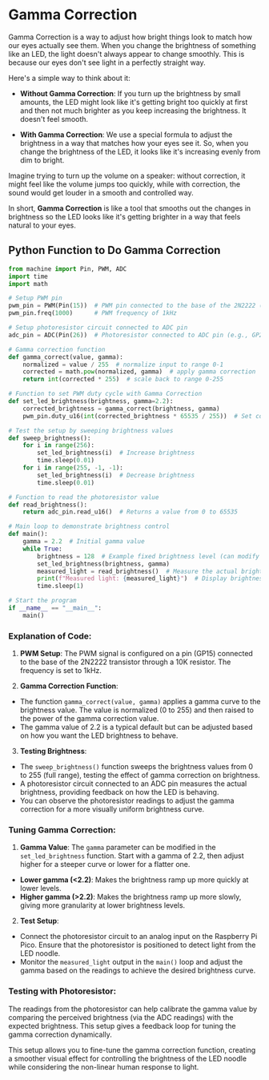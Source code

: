 # Gamma Correction

Gamma Correction is a way to adjust how bright things look to match how our eyes actually see them. When you change the brightness of something like an LED, the light doesn't always appear to change smoothly. This is because our eyes don't see light in a perfectly straight way.

Here's a simple way to think about it:

-   **Without Gamma Correction**: If you turn up the brightness by small amounts, the LED might look like it's getting bright too quickly at first and then not much brighter as you keep increasing the brightness. It doesn't feel smooth.

-   **With Gamma Correction**: We use a special formula to adjust the brightness in a way that matches how your eyes see it. So, when you change the brightness of the LED, it looks like it's increasing evenly from dim to bright.

Imagine trying to turn up the volume on a speaker: without correction, it might feel like the volume jumps too quickly, while with correction, the sound would get louder in a smooth and controlled way.

In short, **Gamma Correction** is like a tool that smooths out the changes in brightness so the LED looks like it's getting brighter in a way that feels natural to your eyes.

## Python Function to Do Gamma Correction

```py
from machine import Pin, PWM, ADC
import time
import math

# Setup PWM pin
pwm_pin = PWM(Pin(15))  # PWM pin connected to the base of the 2N2222 (e.g., GP15)
pwm_pin.freq(1000)      # PWM frequency of 1kHz

# Setup photoresistor circuit connected to ADC pin
adc_pin = ADC(Pin(26))  # Photoresistor connected to ADC pin (e.g., GP26)

# Gamma correction function
def gamma_correct(value, gamma):
    normalized = value / 255  # normalize input to range 0-1
    corrected = math.pow(normalized, gamma)  # apply gamma correction
    return int(corrected * 255)  # scale back to range 0-255

# Function to set PWM duty cycle with Gamma Correction
def set_led_brightness(brightness, gamma=2.2):
    corrected_brightness = gamma_correct(brightness, gamma)
    pwm_pin.duty_u16(int(corrected_brightness * 65535 / 255))  # Set corrected PWM value

# Test the setup by sweeping brightness values
def sweep_brightness():
    for i in range(256):
        set_led_brightness(i)  # Increase brightness
        time.sleep(0.01)
    for i in range(255, -1, -1):
        set_led_brightness(i)  # Decrease brightness
        time.sleep(0.01)

# Function to read the photoresistor value
def read_brightness():
    return adc_pin.read_u16()  # Returns a value from 0 to 65535

# Main loop to demonstrate brightness control
def main():
    gamma = 2.2  # Initial gamma value
    while True:
        brightness = 128  # Example fixed brightness level (can modify to test)
        set_led_brightness(brightness, gamma)
        measured_light = read_brightness()  # Measure the actual brightness using photoresistor
        print(f"Measured light: {measured_light}")  # Display brightness reading
        time.sleep(1)

# Start the program
if __name__ == "__main__":
    main()
```

### Explanation of Code:

1.  **PWM Setup**: The PWM signal is configured on a pin (GP15) connected to the base of the 2N2222 transistor through a 10K resistor. The frequency is set to 1kHz.

2.  **Gamma Correction Function**:

-   The function `gamma_correct(value, gamma)` applies a gamma curve to the brightness value. The value is normalized (0 to 255) and then raised to the power of the gamma correction value.
-   The gamma value of 2.2 is a typical default but can be adjusted based on how you want the LED brightness to behave.
3.  **Testing Brightness**:

-   The `sweep_brightness()` function sweeps the brightness values from 0 to 255 (full range), testing the effect of gamma correction on brightness.
-   A photoresistor circuit connected to an ADC pin measures the actual brightness, providing feedback on how the LED is behaving.
-   You can observe the photoresistor readings to adjust the gamma correction for a more visually uniform brightness curve.

### Tuning Gamma Correction:

1.  **Gamma Value**: The `gamma` parameter can be modified in the `set_led_brightness` function. Start with a gamma of 2.2, then adjust higher for a steeper curve or lower for a flatter one.

-   **Lower gamma (<2.2)**: Makes the brightness ramp up more quickly at lower levels.
-   **Higher gamma (>2.2)**: Makes the brightness ramp up more slowly, giving more granularity at lower brightness levels.
2.  **Test Setup**:

-   Connect the photoresistor circuit to an analog input on the Raspberry Pi Pico. Ensure that the photoresistor is positioned to detect light from the LED noodle.
-   Monitor the `measured_light` output in the `main()` loop and adjust the gamma based on the readings to achieve the desired brightness curve.

### Testing with Photoresistor:

The readings from the photoresistor can help calibrate the gamma value by comparing the perceived brightness (via the ADC readings) with the expected brightness. This setup gives a feedback loop for tuning the gamma correction dynamically.

This setup allows you to fine-tune the gamma correction function, creating a smoother visual effect for controlling the brightness of the LED noodle while considering the non-linear human response to light.


